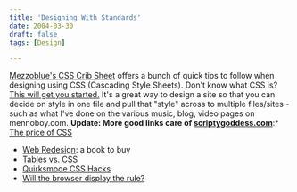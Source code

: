 ```yaml
---
title: 'Designing With Standards'
date: 2004-03-30
draft: false
tags: [Design]

---
```


[Mezzoblue's CSS Crib Sheet](http://www.mezzoblue.com/css/cribsheet/) offers a bunch of quick tips to follow when designing using CSS (Cascading Style Sheets). Don't know what CSS is? [This will get you started.](http://www.w3.org/Style/CSS/) It's a great way to design a site so that you can decide on style in one file and pull that "style" across to multiple files/sites - such as what I've done on the various music, blog, video pages on mennoboy.com. **Update: More good links care of [scriptygoddess.com](http://www.scriptygoddess.com/archives/004975.php)**:*   [The price of CSS](http://www.9rules.com/whitespace/our_thoughts/the_price_of_css.php)
*   [Web Redesign](http://www.web-redesign.com/): a book to buy
*   [Tables vs. CSS](http://www.davespicks.com/essays/notables.html)
*   [Quirksmode CSS Hacks](http://www.quirksmode.org/css/csshacks.html)
*   [Will the browser display the rule?](http://centricle.com/ref/css/filters/?whitebg)